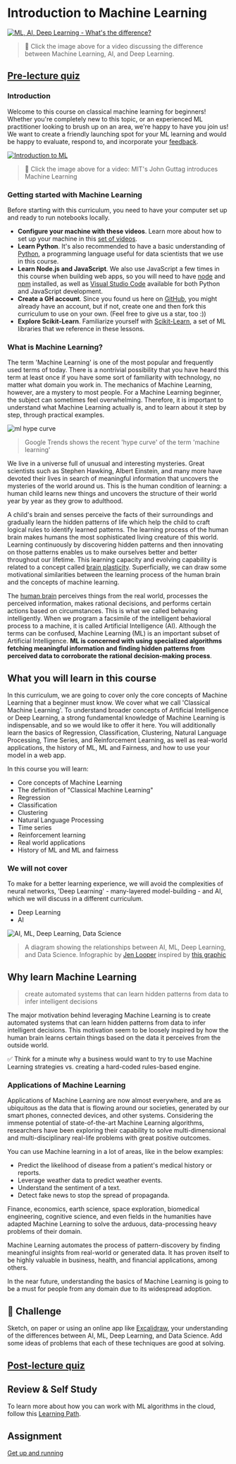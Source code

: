 # Introduction to Machine Learning

[![ML, AI, Deep Learning - What's the difference?](https://img.youtube.com/vi/lTd9RSxS9ZE/0.jpg)](https://youtu.be/lTd9RSxS9ZE "ML, AI, Deep Learning - What's the difference?")

> 🎥 Click the image above for a video discussing the difference between Machine Learning, AI, and Deep Learning.

## [Pre-lecture quiz](https://jolly-sea-0a877260f.azurestaticapps.net/quiz/1/)

### Introduction

Welcome to this course on classical machine learning for beginners! Whether you're completely new to this topic, or an experienced ML practitioner looking to brush up on an area, we're happy to have you join us! We want to create a friendly launching spot for your ML learning and would be happy to evaluate, respond to, and incorporate your [feedback](https://github.com/microsoft/ML-For-Beginners/discussions).

[![Introduction to ML](https://img.youtube.com/vi/h0e2HAPTGF4/0.jpg)](https://youtu.be/h0e2HAPTGF4 "Introduction to ML")

> 🎥 Click the image above for a video: MIT's John Guttag introduces Machine Learning

### Getting started with Machine Learning

Before starting with this curriculum, you need to have your computer set up and ready to run notebooks locally.

- **Configure your machine with these videos**. Learn more about how to set up your machine in this [set of videos](https://www.youtube.com/playlist?list=PLlrxD0HtieHhS8VzuMCfQD4uJ9yne1mE6).
- **Learn Python**. It's also recommended to have a basic understanding of [Python](https://docs.microsoft.com/learn/paths/python-language/?WT.mc_id=academic-15963-cxa), a programming language useful for data scientists that we use in this course.
- **Learn Node.js and JavaScript**. We also use JavaScript a few times in this course when building web apps, so you will need to have [node](https://nodejs.org) and [npm](https://www.npmjs.com/) installed, as well as [Visual Studio Code](https://code.visualstudio.com/) available for both Python and JavaScript development.
- **Create a GH account**. Since you found us here on [GitHub](https://github.com), you might already have an account, but if not, create one and then fork this curriculum to use on your own. (Feel free to give us a star, too :))
- **Explore Scikit-Learn**. Familiarize yourself with [Scikit-Learn]([https://scikit-learn.org/stable/user_guide.html), a set of ML libraries that we reference in these lessons.

### What is Machine Learning?

The term 'Machine Learning' is one of the most popular and frequently used terms of today. There is a nontrivial possibility that you have heard this term at least once if you have some sort of familiarity with technology, no matter what domain you work in. The mechanics of Machine Learning, however, are a mystery to most people. For a Machine Learning beginner, the subject can sometimes feel overwhelming. Therefore, it is important to understand what Machine Learning actually is, and to learn about it step by step, through practical examples.

![ml hype curve](images/hype.png)

> Google Trends shows the recent 'hype curve' of the term 'machine learning'

We live in a universe full of unusual and interesting mysteries. Great scientists such as Stephen Hawking, Albert Einstein, and many more have devoted their lives in search of meaningful information that uncovers the mysteries of the world around us. This is the human condition of learning: a human child learns new things and uncovers the structure of their world year by year as they grow to adulthood.

A child's brain and senses perceive the facts of their surroundings and gradually learn the hidden patterns of life which help the child to craft logical rules to identify learned patterns. The learning process of the human brain makes humans the most sophisticated living creature of this world. Learning continuously by discovering hidden patterns and then innovating on those patterns enables us to make ourselves better and better throughout our lifetime. This learning capacity and evolving capability is related to a concept called [brain plasticity](https://www.simplypsychology.org/brain-plasticity.html). Superficially, we can draw some motivational similarities between the learning process of the human brain and the concepts of machine learning.

The [human brain](https://www.livescience.com/29365-human-brain.html) perceives things from the real world, processes the perceived information, makes rational decisions, and performs certain actions based on circumstances. This is what we called behaving intelligently. When we program a facsimile of the intelligent behavioral process to a machine, it is called Artificial Intelligence (AI). Although the terms can be confused, Machine Learning (ML) is an important subset of Artificial Intelligence. **ML is concerned with using specialized algorithms fetching meaningful information and finding hidden patterns from perceived data to corroborate the rational decision-making process**.

## What you will learn in this course

In this curriculum, we are going to cover only the core concepts of Machine Learning that a beginner must know. We cover what we call 'Classical Machine Learning'.  To understand broader concepts of Artificial Intelligence or Deep Learning, a strong fundamental knowledge of Machine Learning is indispensable, and so we would like to offer it here. You will additionally learn the basics of Regression, Classification, Clustering, Natural Language Processing, Time Series, and Reinforcement Learning, as well as real-world applications, the history of ML, ML and Fairness, and how to use your model in a web app.

In this course you will learn:

- Core concepts of Machine Learning
- The definition of "Classical Machine Learning"
- Regression
- Classification
- Clustering
- Natural Language Processing
- Time series
- Reinforcement learning
- Real world applications
- History of ML and ML and fairness

### We will not cover

To make for a better learning experience, we will avoid the complexities of neural networks, 'Deep Learning' - many-layered model-building - and AI, which we will discuss in a different curriculum.

- Deep Learning
- AI

![AI, ML, Deep Learning, Data Science](images/ai-ml-ds.png)

> A diagram showing the relationships between AI, ML, Deep Learning, and Data Science. Infographic by [Jen Looper](https://twitter.com/jenlooper) inspired by [this graphic](https://softwareengineering.stackexchange.com/questions/366996/distinction-between-ai-ml-neural-networks-deep-learning-and-data-mining)

## Why learn Machine Learning

> create automated systems that can learn hidden patterns from data to infer intelligent decisions

The major motivation behind leveraging Machine Learning is to create automated systems that can learn hidden patterns from data to infer intelligent decisions. This motivation seem to be loosely inspired by how the human brain learns certain things based on the data it perceives from the outside world.

✅ Think for a minute why a business would want to try to use Machine Learning strategies vs. creating a hard-coded rules-based engine.

### Applications of Machine Learning

Applications of Machine Learning are now almost everywhere, and are as ubiquitous as the data that is flowing around our societies, generated by our smart phones, connected devices, and other systems. Considering the immense potential of state-of-the-art Machine Learning algorithms, researchers have been exploring their capability to solve multi-dimensional and multi-disciplinary real-life problems with great positive outcomes.

You can use Machine learning in a lot of areas, like in the below examples:

- Predict the likelihood of disease from a patient's medical history or reports.
- Leverage weather data to predict weather events.
- Understand the sentiment of a text.
- Detect fake news to stop the spread of propaganda.

Finance, economics, earth science, space exploration, biomedical engineering, cognitive science, and even fields in the humanities have adapted Machine Learning to solve the arduous, data-processing heavy problems of their domain.

Machine Learning automates the process of pattern-discovery by finding meaningful insights from real-world or generated data. It has proven itself to be highly valuable in business, health, and financial applications, among others.

In the near future, understanding the basics of Machine Learning is going to be a must for people from any domain due to its widespread adoption.

## 🚀 Challenge

Sketch, on paper or using an online app like [Excalidraw](https://excalidraw.com/), your understanding of the differences between AI, ML, Deep Learning, and Data Science. Add some ideas of problems that each of these techniques are good at solving.

## [Post-lecture quiz](https://jolly-sea-0a877260f.azurestaticapps.net/quiz/2/)

## Review & Self Study

To learn more about how you can work with ML algorithms in the cloud, follow this [Learning Path](https://docs.microsoft.com/learn/paths/create-no-code-predictive-models-azure-machine-learning/?WT.mc_id=academic-15963-cxa).

## Assignment

[Get up and running](assignment.md)
